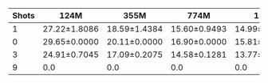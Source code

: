 |   Shots | 124M         | 355M         | 774M         | 1.5B         | 1.3B         | 2.7B         | 6B           |
|---------|--------------|--------------|--------------|--------------|--------------|--------------|--------------|
|       1 | 27.22±1.8086 | 18.59±1.4384 | 15.60±0.9493 | 14.99±0.8721 | 14.24±0.9718 | 12.56±0.7151 | 10.12±0.3971 |
|       0 | 29.65±0.0000 | 20.11±0.0000 | 16.90±0.0000 | 15.81±0.0000 | 15.33±0.0000 | 13.59±0.0000 | 10.72±0.0003 |
|       3 | 24.91±0.7045 | 17.09±0.2075 | 14.58±0.1281 | 13.77±0.1428 | 0.0          | 0.0          | 0.0          |
|       9 | 0.0          | 0.0          | 0.0          | 0.0          | 12.40±0.1115 | 11.12±0.1794 | 9.21±0.0341  |